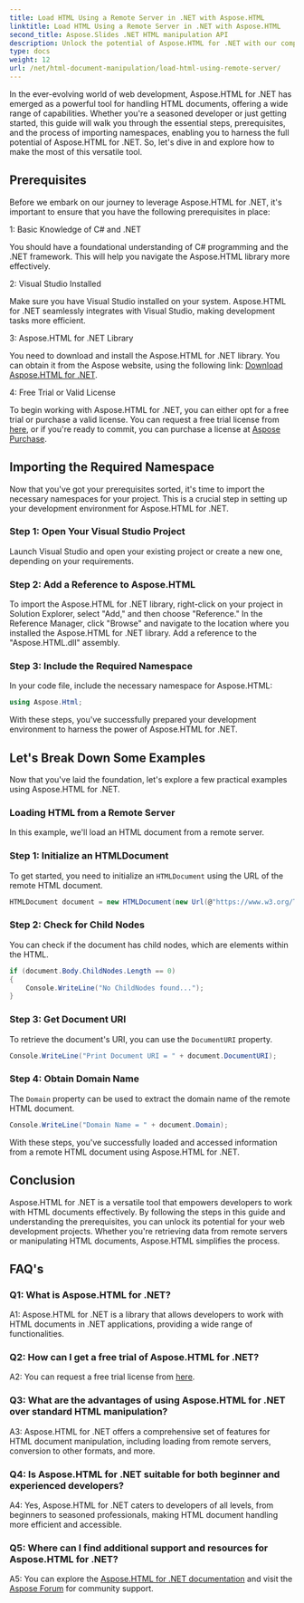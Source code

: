 ```yaml
---
title: Load HTML Using a Remote Server in .NET with Aspose.HTML
linktitle: Load HTML Using a Remote Server in .NET with Aspose.HTML
second_title: Aspose.Slides .NET HTML manipulation API
description: Unlock the potential of Aspose.HTML for .NET with our comprehensive guide. Learn how to import namespaces, access remote HTML documents, and more.
type: docs
weight: 12
url: /net/html-document-manipulation/load-html-using-remote-server/
---
```


In the ever-evolving world of web development, Aspose.HTML for .NET has emerged as a powerful tool for handling HTML documents, offering a wide range of capabilities. Whether you're a seasoned developer or just getting started, this guide will walk you through the essential steps, prerequisites, and the process of importing namespaces, enabling you to harness the full potential of Aspose.HTML for .NET. So, let's dive in and explore how to make the most of this versatile tool.

## Prerequisites

Before we embark on our journey to leverage Aspose.HTML for .NET, it's important to ensure that you have the following prerequisites in place:

1: Basic Knowledge of C# and .NET

You should have a foundational understanding of C# programming and the .NET framework. This will help you navigate the Aspose.HTML library more effectively.

2: Visual Studio Installed

Make sure you have Visual Studio installed on your system. Aspose.HTML for .NET seamlessly integrates with Visual Studio, making development tasks more efficient.

3: Aspose.HTML for .NET Library

You need to download and install the Aspose.HTML for .NET library. You can obtain it from the Aspose website, using the following link: [Download Aspose.HTML for .NET](https://releases.aspose.com/html/net/).

4: Free Trial or Valid License

To begin working with Aspose.HTML for .NET, you can either opt for a free trial or purchase a valid license. You can request a free trial license from [here](https://releases.aspose.com/), or if you're ready to commit, you can purchase a license at [Aspose Purchase](https://purchase.aspose.com/buy).

## Importing the Required Namespace

Now that you've got your prerequisites sorted, it's time to import the necessary namespaces for your project. This is a crucial step in setting up your development environment for Aspose.HTML for .NET.

### Step 1: Open Your Visual Studio Project

Launch Visual Studio and open your existing project or create a new one, depending on your requirements.

### Step 2: Add a Reference to Aspose.HTML

To import the Aspose.HTML for .NET library, right-click on your project in Solution Explorer, select "Add," and then choose "Reference." In the Reference Manager, click "Browse" and navigate to the location where you installed the Aspose.HTML for .NET library. Add a reference to the "Aspose.HTML.dll" assembly.

### Step 3: Include the Required Namespace

In your code file, include the necessary namespace for Aspose.HTML:

```csharp
using Aspose.Html;
```

With these steps, you've successfully prepared your development environment to harness the power of Aspose.HTML for .NET.

## Let's Break Down Some Examples

Now that you've laid the foundation, let's explore a few practical examples using Aspose.HTML for .NET.

### Loading HTML from a Remote Server

In this example, we'll load an HTML document from a remote server.

### Step 1: Initialize an HTMLDocument

To get started, you need to initialize an `HTMLDocument` using the URL of the remote HTML document.

```csharp
HTMLDocument document = new HTMLDocument(new Url(@"https://www.w3.org/TR/html5/"));
```

### Step 2: Check for Child Nodes

You can check if the document has child nodes, which are elements within the HTML.

```csharp
if (document.Body.ChildNodes.Length == 0)
{
    Console.WriteLine("No ChildNodes found...");
}
```

### Step 3: Get Document URI

To retrieve the document's URI, you can use the `DocumentURI` property.

```csharp
Console.WriteLine("Print Document URI = " + document.DocumentURI);
```

### Step 4: Obtain Domain Name

The `Domain` property can be used to extract the domain name of the remote HTML document.

```csharp
Console.WriteLine("Domain Name = " + document.Domain);
```

With these steps, you've successfully loaded and accessed information from a remote HTML document using Aspose.HTML for .NET.

## Conclusion

Aspose.HTML for .NET is a versatile tool that empowers developers to work with HTML documents effectively. By following the steps in this guide and understanding the prerequisites, you can unlock its potential for your web development projects. Whether you're retrieving data from remote servers or manipulating HTML documents, Aspose.HTML simplifies the process.

## FAQ's

### Q1: What is Aspose.HTML for .NET?

A1: Aspose.HTML for .NET is a library that allows developers to work with HTML documents in .NET applications, providing a wide range of functionalities.

### Q2: How can I get a free trial of Aspose.HTML for .NET?

A2: You can request a free trial license from [here](https://releases.aspose.com/).

### Q3: What are the advantages of using Aspose.HTML for .NET over standard HTML manipulation?

A3: Aspose.HTML for .NET offers a comprehensive set of features for HTML document manipulation, including loading from remote servers, conversion to other formats, and more.

### Q4: Is Aspose.HTML for .NET suitable for both beginner and experienced developers?

A4: Yes, Aspose.HTML for .NET caters to developers of all levels, from beginners to seasoned professionals, making HTML document handling more efficient and accessible.

### Q5: Where can I find additional support and resources for Aspose.HTML for .NET?

A5: You can explore the [Aspose.HTML for .NET documentation](https://reference.aspose.com/html/net/) and visit the [Aspose Forum](https://forum.aspose.com/) for community support.
